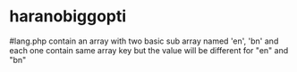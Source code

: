 # haranobiggopti
#lang.php
  contain an array with two basic sub array named 'en', 'bn'
  and each one contain same array key
  but the value will be different for "en" and "bn"
